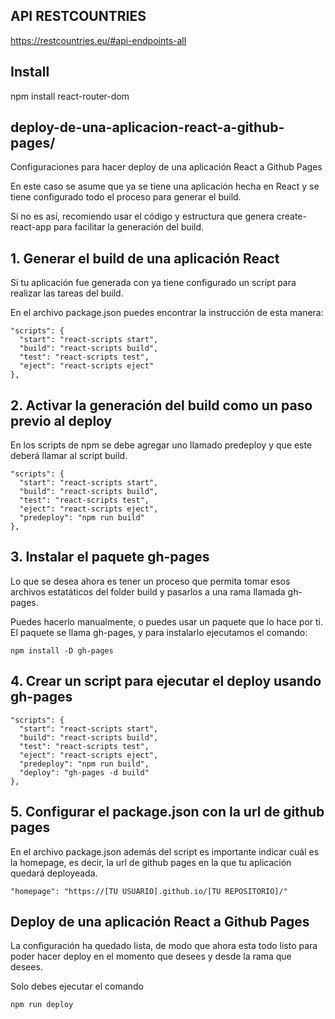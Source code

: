 
## API RESTCOUNTRIES
https://restcountries.eu/#api-endpoints-all

## Install
npm install react-router-dom

## deploy-de-una-aplicacion-react-a-github-pages/
Configuraciones para hacer deploy de una aplicación React a Github Pages

En este caso se asume que ya se tiene una aplicación hecha en React y se tiene configurado todo el proceso para generar el build.

Si no es así, recomiendo usar el código y estructura que genera create-react-app  para facilitar la generación del build.


## 1. Generar el build de una aplicación React
Si tu aplicación fue generada con ya tiene configurado un script para realizar las tareas del build.

En el archivo package.json puedes encontrar la instrucción de esta manera:
```
"scripts": {
  "start": "react-scripts start",
  "build": "react-scripts build",
  "test": "react-scripts test",
  "eject": "react-scripts eject"
},
```

## 2. Activar la generación del build como un paso previo al deploy

En los scripts de npm se debe agregar uno llamado predeploy y que este deberá llamar al script build.
```
"scripts": {
  "start": "react-scripts start",
  "build": "react-scripts build",
  "test": "react-scripts test",
  "eject": "react-scripts eject",
  "predeploy": "npm run build"
},
```

## 3. Instalar el paquete gh-pages

Lo que se desea ahora es tener un proceso que permita tomar esos archivos estatáticos del folder build y pasarlos a una rama llamada gh-pages.

Puedes hacerlo manualmente, o puedes usar un paquete que lo hace por ti. El paquete se llama gh-pages, y para instalarlo ejecutamos el comando:
```
npm install -D gh-pages
```


## 4. Crear un script para ejecutar el deploy usando gh-pages
```
"scripts": {
  "start": "react-scripts start",
  "build": "react-scripts build",
  "test": "react-scripts test",
  "eject": "react-scripts eject",
  "predeploy": "npm run build",
  "deploy": "gh-pages -d build"
},
```

## 5. Configurar el package.json con la url de github pages

En el archivo package.json además del script es importante indicar cuál es la homepage, es decir, la url de github pages en la que tu aplicación quedará deployeada.

```
"homepage": "https://[TU USUARIO].github.io/[TU REPOSITORIO]/"
```

## Deploy de una aplicación React a Github Pages

La configuración ha quedado lista, de modo que ahora esta todo listo para poder hacer deploy en el momento que desees y desde la rama que desees.

Solo debes ejecutar el comando
```
npm run deploy
```